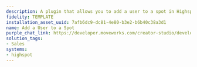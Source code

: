 ```yaml
---
description: A plugin that allows you to add a user to a spot in Highspot.
fidelity: TEMPLATE
installation_asset_uuid: 7afb6dc9-dc81-4e80-b3e2-b6b40c38a3d1
name: Add a User to a Spot
purple_chat_link: https://developer.moveworks.com/creator-studio/developer-tools/purple-chat/?conversation=%7B%22startTimestamp%22%3A%2211%3A43+AM%22%2C%22messages%22%3A%5B%7B%22parts%22%3A%5B%7B%22richText%22%3A%22%3Cp%3ECan+you+add+Jay+Scotto+to+the+product+roadmap+spot%3F%3C%2Fp%3E%22%7D%5D%2C%22role%22%3A%22user%22%7D%2C%7B%22parts%22%3A%5B%7B%22reasoningSteps%22%3A%5B%7B%22richText%22%3A%22%3Cp%3EAdding+Jay+Scotto+to+Product+Roadmap+Spot+in+Highspot%3C%2Fp%3E%22%2C%22status%22%3A%22success%22%7D%5D%7D%2C%7B%22richText%22%3A%22Ok%2C+adding+Jay+Scotto+to+the+Product+Roadmap+spot+in+Highspot.%22%7D%2C%7B%22citations%22%3A%5B%7B%22citationTitle%22%3A%22Product+Roadmap%22%2C%22connectorName%22%3A%22highspot%22%7D%2C%7B%22citationTitle%22%3A%22Jay+Scotto%22%2C%22connectorName%22%3A%22highspot%22%7D%5D%7D%5D%2C%22role%22%3A%22assistant%22%7D%5D%7D
solution_tags:
- Sales
systems:
- highspot
---
```

